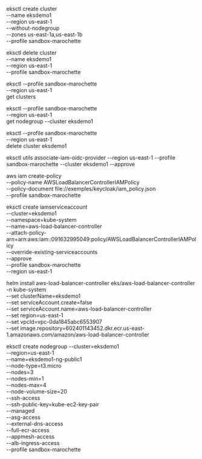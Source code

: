 eksctl create cluster \
     --name eksdemo1 \
      --region us-east-1 \
       --without-nodegroup \
       --zones us-east-1a,us-east-1b \
       --profile sandbox-marochette


eksctl delete cluster \
     --name eksdemo1 \
      --region us-east-1 \
       --profile sandbox-marochette

eksctl --profile sandbox-marochette \
    --region us-east-1 \
    get clusters

eksctl --profile sandbox-marochette \
    --region us-east-1 \
    get nodegroup --cluster eksdemo1

eksctl --profile sandbox-marochette \
    --region us-east-1 \
    delete cluster eksdemo1


eksctl utils associate-iam-oidc-provider --region us-east-1 --profile sandbox-marochette --cluster eksdemo1 --approve

aws iam create-policy \
    --policy-name AWSLoadBalancerControllerIAMPolicy \
    --policy-document file://exemples/keycloak/iam_policy.json \
    --profile sandbox-marochette



eksctl create iamserviceaccount \
  --cluster=eksdemo1 \
  --namespace=kube-system \
  --name=aws-load-balancer-controller \
  --attach-policy-arn=arn:aws:iam::091632995049:policy/AWSLoadBalancerControllerIAMPolicy \
  --override-existing-serviceaccounts \
  --approve \
  --profile sandbox-marochette \
  --region us-east-1


helm install aws-load-balancer-controller eks/aws-load-balancer-controller \
   -n kube-system \
   --set clusterName=eksdemo1 \
   --set serviceAccount.create=false \
   --set serviceAccount.name=aws-load-balancer-controller \
   --set region=us-east-1 \
   --set vpcId=vpc-0da1845abc6553907 \
   --set image.repository=602401143452.dkr.ecr.us-east-1.amazonaws.com/amazon/aws-load-balancer-controller


eksctl create nodegroup --cluster=eksdemo1 \
                       --region=us-east-1 \
                       --name=eksdemo1-ng-public1 \
                       --node-type=t3.micro \
                       --nodes=3 \
                       --nodes-min=1 \
                       --nodes-max=4 \
                       --node-volume-size=20 \
                       --ssh-access \
                       --ssh-public-key=kube-ec2-key-pair \
                       --managed \
                       --asg-access \
                       --external-dns-access \
                       --full-ecr-access \
                       --appmesh-access \
                       --alb-ingress-access \
                       --profile sandbox-marochette